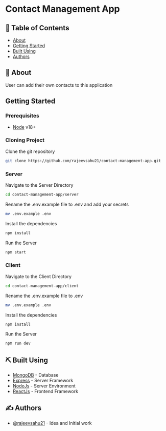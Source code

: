 # Contact Management App

## 📝 Table of Contents

- [About](#about)
- [Getting Started](#getting_started)
- [Built Using](#built_using)
- [Authors](#authors)

## 🧐 About <a name = "about"></a>

User can add their own contacts to this application

## Getting Started <a name = "getting_started"></a>

### Prerequisites

- [Node](https://nodejs.org/en) v18+

### Cloning Project

Clone the git repository

```bash
git clone https://github.com/rajeevsahu21/contact-management-app.git
```

### Server

Navigate to the Server Directory

```bash
cd contact-management-app/server
```

Rename the .env.example file to .env and add your secrets

```bash
mv .env.example .env
```

Install the dependencies

```bash
npm install
```

Run the Server

```bash
npm start
```

### Client

Navigate to the Client Directory

```bash
cd contact-management-app/client
```

Rename the .env.example file to .env

```bash
mv .env.example .env
```

Install the dependencies

```bash
npm install
```

Run the Server

```bash
npm run dev
```

## ⛏️ Built Using <a name = "built_using"></a>

- [MongoDB](https://www.mongodb.com/) - Database
- [Express](https://expressjs.com/) - Server Framework
- [NodeJs](https://nodejs.org/en/) - Server Environment
- [ReactJs](https://react.dev/) - Frontend Framework

## ✍️ Authors <a name = "authors"></a>

- [@rajeevsahu21](https://github.com/rajeevsahu21) - Idea and Initial work
